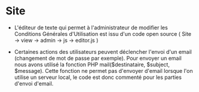 # Site

 - L'éditeur de texte qui permet à l'administrateur de modifier les Conditions Générales d'Utilisation est issu d'un code open source
( Site -> view -> admin -> js -> editor.js )

 - Certaines actions des utilisateurs peuvent déclencher l'envoi d'un email (changement de mot de passe par exemple).
Pour envoyer un email nous avons utilisé la fonction PHP mail($destinataire, $subject, $message).
Cette fonction ne permet pas d'envoyer d'email lorsque l'on utilise un serveur local, le code est donc commenté pour les parties
d'envoi d'email.
